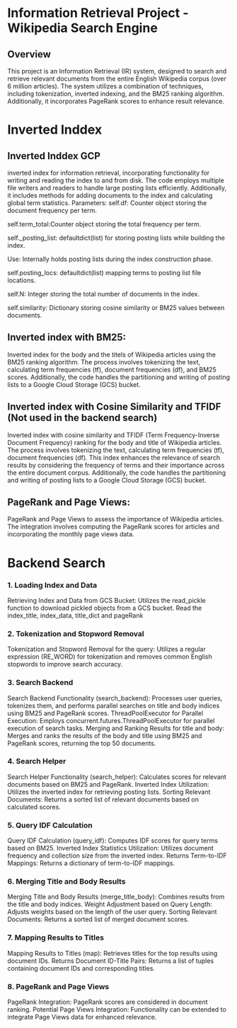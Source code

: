 
# Information Retrieval Project - Wikipedia Search Engine

## Overview
This project is an Information Retrieval (IR) system, designed to search and retrieve relevant documents from the entire English Wikipedia corpus (over 6 million articles). The system utilizes a combination of techniques, including tokenization, inverted indexing, and the BM25 ranking algorithm. Additionally, it incorporates PageRank scores to enhance result relevance.

# Inverted Inddex
## Inverted Inddex GCP
inverted index for information retrieval, incorporating functionality for writing and reading the index to and from disk. The code employs multiple file writers and readers to handle large posting lists efficiently. Additionally, it includes methods for adding documents to the index and calculating global term statistics.
Parameters:
self.df: Counter object storing the document frequency per term.

self.term_total:Counter object storing the total frequency per term.

self._posting_list: defaultdict(list) for storing posting lists while building the index.

Use: Internally holds posting lists during the index construction phase.

self.posting_locs: defaultdict(list) mapping terms to posting list file locations.

self.N: Integer storing the total number of documents in the index.

self.similarity: Dictionary storing cosine similarity or BM25 values between documents.

## Inverted index with BM25:
Inverted index for the body and the titels of Wikipedia articles using the BM25 ranking algorithm. The process involves tokenizing the text, calculating term frequencies (tf), document frequencies (df), and BM25 scores. Additionally, the code handles the partitioning and writing of posting lists to a Google Cloud Storage (GCS) bucket.

## Inverted index with Cosine Similarity and TFIDF (Not used in the backend search)
Inverted index with cosine similarity and TFIDF (Term Frequency-Inverse Document Frequency) ranking for the body and title of Wikipedia articles. The process involves tokenizing the text, calculating term frequencies (tf), document frequencies (df). This index enhances the relevance of search results by considering the frequency of terms and their importance across the entire document corpus. Additionally, the code handles the partitioning and writing of posting lists to a Google Cloud Storage (GCS) bucket.

## PageRank and Page Views:
PageRank and Page Views to assess the importance of Wikipedia articles. The integration involves computing the PageRank scores for articles and incorporating the monthly page views data.

# Backend Search
### 1. Loading Index and Data
Retrieving Index and Data from GCS Bucket: Utilizes the read_pickle function to download pickled objects from a GCS bucket.
Read the index_title, index_data, title_dict and pageRank  
### 2. Tokenization and Stopword Removal
Tokenization and Stopword Removal for the query: Utilizes a regular expression (RE_WORD) for tokenization and removes common English stopwords to improve search accuracy.
### 3. Search Backend
Search Backend Functionality (search_backend): Processes user queries, tokenizes them, and performs parallel searches on title and body indices using BM25 and PageRank scores.
ThreadPoolExecutor for Parallel Execution: Employs concurrent.futures.ThreadPoolExecutor for parallel execution of search tasks.
Merging and Ranking Results for title and body: Merges and ranks the results of the body and title using BM25 and PageRank scores, returning the top 50 documents.
### 4. Search Helper
Search Helper Functionality (search_helper): Calculates scores for relevant documents based on BM25 and PageRank.
Inverted Index Utilization: Utilizes the inverted index for retrieving posting lists.
Sorting Relevant Documents: Returns a sorted list of relevant documents based on calculated scores.
### 5. Query IDF Calculation
Query IDF Calculation (query_idf): Computes IDF scores for query terms based on BM25.
Inverted Index Statistics Utilization: Utilizes document frequency and collection size from the inverted index.
Returns Term-to-IDF Mappings: Returns a dictionary of term-to-IDF mappings.
### 6. Merging Title and Body Results
Merging Title and Body Results (merge_title_body): Combines results from the title and body indices.
Weight Adjustment based on Query Length: Adjusts weights based on the length of the user query.
Sorting Relevant Documents: Returns a sorted list of merged document scores.
### 7. Mapping Results to Titles
Mapping Results to Titles (map): Retrieves titles for the top results using document IDs.
Returns Document ID-Title Pairs: Returns a list of tuples containing document IDs and corresponding titles.
### 8. PageRank and Page Views
PageRank Integration: PageRank scores are considered in document ranking.
Potential Page Views Integration: Functionality can be extended to integrate Page Views data for enhanced relevance.


